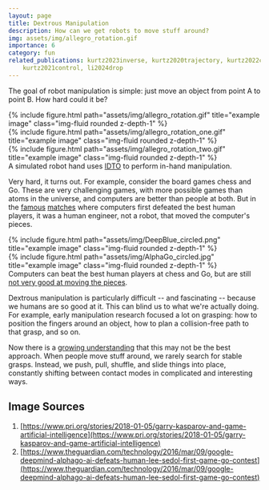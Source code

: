 ```yaml
---
layout: page
title: Dextrous Manipulation
description: How can we get robots to move stuff around?
img: assets/img/allegro_rotation.gif
importance: 6
category: fun
related_publications: kurtz2023inverse, kurtz2020trajectory, kurtz2022contact,
    kurtz2021control, li2024drop
---
```


The goal of robot manipulation is simple: just move an object from point A to
point B. How hard could it be?

<div class="row">
    <div class="col-sm mt-3 mt-md-0">
        {% include figure.html path="assets/img/allegro_rotation.gif" title="example image" class="img-fluid rounded z-depth-1" %}
    </div>
    <div class="col-sm mt-3 mt-md-0">
        {% include figure.html path="assets/img/allegro_rotation_one.gif" title="example image" class="img-fluid rounded z-depth-1" %}
    </div>
    <div class="col-sm mt-3 mt-md-0">
        {% include figure.html path="assets/img/allegro_rotation_two.gif" title="example image" class="img-fluid rounded z-depth-1" %}
    </div>
</div>
<div class="caption">
    A simulated robot hand uses <a href="https://idto.github.io">IDTO</a>
    to perform in-hand manipulation.
</div>

Very hard, it turns out. For example, consider the board games chess and Go.
These are very challenging games, with more possible games than atoms in the
universe, and computers are better than people at both. But in the
[famous](https://en.wikipedia.org/wiki/Deep_Blue_versus_Garry_Kasparov)
[matches](https://en.wikipedia.org/wiki/AlphaGo_versus_Lee_Sedol)
where computers first defeated the best human players, it was a
human engineer, not a robot, that moved the computer's pieces. 

<div class="row">
    <div class="col-sm mt-3 mt-md-0">
        {% include figure.html path="assets/img/DeepBlue_circled.png" title="example image" class="img-fluid rounded z-depth-1" %}
    </div>
    <div class="col-sm mt-3 mt-md-0">
        {% include figure.html path="assets/img/AlphaGo_circled.jpg" title="example image" class="img-fluid rounded z-depth-1" %}
    </div>
</div>
<div class="caption">
    Computers can beat the best human players at chess and Go, but are still 
    <a href="https://www.theguardian.com/sport/2022/jul/24/chess-robot-grabs-and-breaks-finger-of-seven-year-old-opponent-moscow">
    not very good at moving the pieces</a>.
</div>

Dextrous manipulation is particularly difficult -- and fascinating -- because we humans are
so good at it. This can blind us to what we're actually doing. For example, 
early manipulation research focused a lot on grasping: how to
position the fingers around an object, how to plan a collision-free path to that
grasp, and so on.

Now there is a [growing
understanding](https://manipulation.csail.mit.edu/intro.html#section1)
that this may not be the best approach. When people move stuff around, we rarely search
for stable grasps. Instead, we push, pull, shuffle, and slide things into place,
constantly shifting between contact modes in complicated and interesting ways. 

## Image Sources

1. [https://www.pri.org/stories/2018-01-05/garry-kasparov-and-game-artificial-intelligence](https://www.pri.org/stories/2018-01-05/garry-kasparov-and-game-artificial-intelligence)
2. [https://www.theguardian.com/technology/2016/mar/09/google-deepmind-alphago-ai-defeats-human-lee-sedol-first-game-go-contest](https://www.theguardian.com/technology/2016/mar/09/google-deepmind-alphago-ai-defeats-human-lee-sedol-first-game-go-contest)

